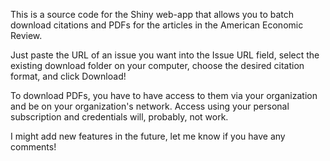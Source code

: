 This is a source code for the Shiny web-app that allows you to batch download citations and PDFs for the articles in the American Economic Review.

Just paste the URL of an issue you want into the Issue URL field, select the existing download folder on your computer, choose the desired citation format, and click Download!

To download PDFs, you have to have access to them via your organization and be on your organization's network. Access using your personal subscription and credentials will, probably, not work.

I might add new features in the future, let me know if you have any comments!
